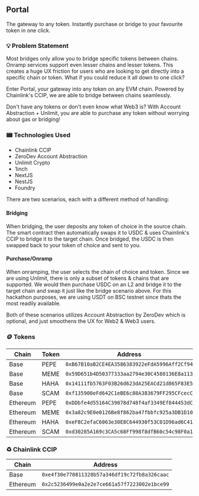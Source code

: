 ## Portal

The gateway to any token. Instantly purchase or bridge to your favourite token in one click.

### 💡 Problem Statement

Most bridges only allow you to bridge specific tokens between chains. Onramp services support even lesser chains and lesser tokens. This creates a huge UX friction for users who are looking to get directly into a specific chain or token. What if you could reduce it all down to one click?

Enter Portal, your gateway into any token on any EVM chain. Powered by Chainlink's CCIP, we are able to bridge between chains seamlessly.

Don't have any tokens or don't even know what Web3 is? With Account Abstraction + Unlimit, you are able to purchase any token without worrying about gas or bridging!

### 📟 Technologies Used

- Chainlink CCIP
- ZeroDev Account Abstraction
- Unlimit Crypto
- 1inch
- NextJS
- NestJS
- Foundry

There are two scenarios, each with a different method of handling:

#### Bridging

When bridging, the user deposits any token of choice in the source chain. The smart contract then automatically swaps it to USDC & uses Chainlink's CCIP to bridge it to the target chain. Once bridged, the USDC is then swapped back to your token of choice and sent to you.

#### Purchase/Onramp

When onramping, the user selects the chain of choice and token. Since we are using Unlimit, there is only a subset of tokens & chains that are supported. We would then purchase USDC on an L2 and bridge it to the target chain and swap it just like the bridge scenario above. For this hackathon purposes, we are using USDT on BSC testnet since thats the most readily available.

Both of these scenarios utilizes Account Abstraction by ZeroDev which is optional, and just smoothens the UX for Web2 & Web3 users.

### 🪙 Tokens

| Chain    | Token | Address                                      |
| -------- | ----- | -------------------------------------------- |
| Base     | PEPE  | `0xB67B10aB2CE4EA3586383922eFdA5996Aff2Cf94` |
| Base     | MEME  | `0x59D651b4D50377333aa2794e30C4580136E8a113` |
| Base     | HAHA  | `0x14111fb5763F03B26d623dA25EACd21d865F83E5` |
| Base     | SCAM  | `0xf135900eFd642C1eBE6c88A383679FF295CFcecC` |
| Ethereum | PEPE  | `0xDDbfe4d55164C39078d748f4af3349Ef844453dC` |
| Ethereum | MEME  | `0x3a82c9E0e0126Be8f862ba47fbbfc925a3DB1D10` |
| Ethereum | HAHA  | `0xeF8C2efaC6063e30E8C644930f53C01D96ad6C41` |
| Ethereum | SCAM  | `0xd30285A169c3CA5c68Ff998f8dfB60c54c98F0a1` |

### ♻️ Chainlink CCIP

| Chain    | Address                                      |
| -------- | -------------------------------------------- |
| Base     | `0xe4f30e770811328b57a346df19c72fb8a326caac` |
| Ethereum | `0x2c5236499e0a2e2e7ce661a57f7223002e1bce99` |
